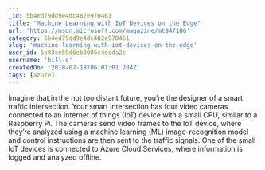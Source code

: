 ```yaml
---
_id: 5b4ed79dd9e4dc482e970461
title: "Machine Learning with IoT Devices on the Edge"
url: 'https://msdn.microsoft.com/magazine/mt847186'
category: 5b4ed79dd9e4dc482e970461
slug: 'machine-learning-with-iot-devices-on-the-edge'
user_id: 5a83ce59d6eb0005c4ecda2c
username: 'bill-s'
createdOn: '2018-07-18T06:01:01.204Z'
tags: [azure]
---
```


Imagine that,in the not too distant future, you’re the designer of a smart traffic intersection. Your smart intersection has four video cameras connected to an Internet of things (IoT) device with a small CPU, similar to a Raspberry Pi. The cameras send video frames to the IoT device, where they’re analyzed using a machine learning (ML) image-recognition model and control instructions are then sent to the traffic signals. One of the small IoT devices is connected to Azure Cloud Services, where information is logged and analyzed offline.


